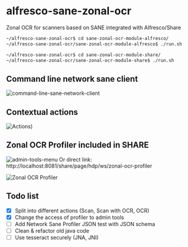 # alfresco-sane-zonal-ocr
Zonal OCR for scanners based on SANE integrated with Alfresco/Share

<!---
[![	temporary status (simple build status)](https://img.shields.io/teamcity/http/teamcity.jetbrains.com/s/bt345.svg)]()
-->


```bash
~/alfresco-sane-zonal-ocr$ cd sane-zonal-ocr-module-alfresco/
~/alfresco-sane-zonal-ocr/sane-zonal-ocr-module-alfresco$ ./run.sh 
```

```bash
~/alfresco-sane-zonal-ocr$ cd sane-zonal-ocr-module-share/
~/alfresco-sane-zonal-ocr/sane-zonal-ocr-module-share$ ./run.sh 
```

## Command line network sane client
![command-line-sane-network-client](https://cloud.githubusercontent.com/assets/24793099/24587575/8388369a-17b9-11e7-945d-9353baffd69f.png)



<!---
![	Actions)](https://cloud.githubusercontent.com/assets/24793099/24570188/81f36462-166a-11e7-94c1-da91a78c8f1b.png)
-->
## Contextual actions
![Actions)](https://cloud.githubusercontent.com/assets/24793099/24570198/8c95e20a-166a-11e7-8d2f-569926fdddd9.png)


## Zonal OCR Profiler included in SHARE
![admin-tools-menu](https://cloud.githubusercontent.com/assets/24793099/24587092/2bec52e4-17b0-11e7-82b3-4c49724f70bd.png)
Or direct link:
http://localhost:8081/share/page/hdp/ws/zonal-ocr-profiler




![Zonal OCR Profiler](https://cloud.githubusercontent.com/assets/24793099/24427095/0e5b2d8a-140a-11e7-9b34-6a1fc5dd5df9.png)


## Todo list
- [x] Split into different actions (Scan, Scan with OCR, OCR)
- [x] Change the access of profiler to admin tools
- [ ] Add Network Sane Profiler JSON test with JSON schema
- [ ] Clean & refactor old java code
- [ ] Use tesseract securely (JNA, JNI)
